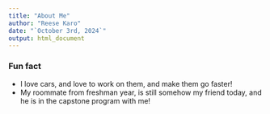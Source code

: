 ```yaml
---
title: "About Me"
author: "Reese Karo"
date: "`October 3rd, 2024`"
output: html_document
---
```


### Fun fact

-   I love cars, and love to work on them, and make them go faster!
-   My roommate from freshman year, is still somehow my friend today, and he is in the capstone program with me!
